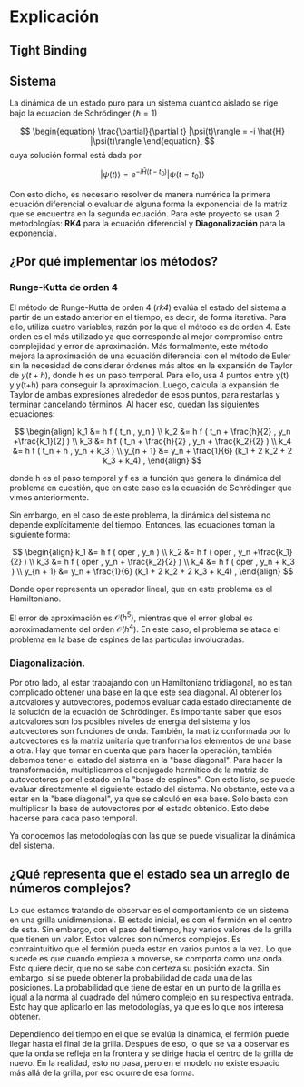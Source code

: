 # Explicación

## Tight Binding


## Sistema

La dinámica de un estado puro para un sistema cuántico aislado se rige bajo la ecuación de Schrödinger ($\hbar = 1$)

$$
\begin{equation}
\frac{\partial}{\partial t} |\psi(t)\rangle = -i \hat{H} |\psi(t)\rangle
\end{equation},
$$
cuya solución formal está dada por

$$
\begin{equation}
|\psi(t)\rangle = e^{-i \hat{H}(t - t_0)} |\psi(t = t_0)\rangle
\end{equation}
$$

Con esto dicho, es necesario resolver de manera numérica la primera ecuación diferencial o evaluar de alguna forma la exponencial de la matriz que se encuentra en la segunda ecuación. Para este proyecto se usan 2 metodologías: **RK4** para la ecuación diferencial y **Diagonalización** para la exponencial.

## ¿Por qué implementar los métodos?

### Runge-Kutta de orden 4

El método de Runge-Kutta de orden 4 (_rk4_) evalúa el estado del sistema a partir de un estado anterior en el tiempo, es decir, de forma iterativa. Para ello, utiliza cuatro variables, razón por la que el método es de orden 4. Este orden es el más utilizado ya que corresponde al mejor compromiso entre complejidad y error de aproximación. Más formalmente, este método mejora la aproximación de una ecuación diferencial con el método de Euler sin la necesidad de considerar órdenes más altos en la expansión de Taylor de $y(t+h)$, donde h es un paso temporal. Para ello, usa 4 puntos entre y(t) y y(t+h) para conseguir la aproximación. Luego, calcula la expansión de Taylor de ambas expresiones alrededor de esos puntos, para restarlas y terminar cancelando términos. Al hacer eso, quedan las siguientes ecuaciones: 

$$
\begin{align} 
 k_1 &= h f ( t_n , y_n ) \\
 k_2 &= h f ( t_n + \frac{h}{2} , y_n +\frac{k_1}{2} ) \\
 k_3 &= h f ( t_n + \frac{h}{2} , y_n + \frac{k_2}{2} ) \\
 k_4 &= h f ( t_n + h , y_n + k_3 ) \\
 y_{n + 1} &= y_n + \frac{1}{6} (k_1 + 2 k_2 + 2 k_3 + k_4) , 
\end{align}
$$

donde h es el paso temporal y f es la función que genera la dinámica del problema en cuestión, que en este caso es la ecuación de Schrödinger que vimos anteriormente.

Sin embargo, en el caso de este problema, la dinámica del sistema no depende explícitamente del tiempo. Entonces, las ecuaciones toman la siguiente forma:

$$
\begin{align} 
 k_1 &= h f ( oper , y_n ) \\
 k_2 &= h f ( oper , y_n +\frac{k_1}{2} ) \\
 k_3 &= h f ( oper , y_n + \frac{k_2}{2} ) \\
 k_4 &= h f ( oper , y_n + k_3 ) \\
 y_{n + 1} &= y_n + \frac{1}{6} (k_1 + 2 k_2 + 2 k_3 + k_4) , 
\end{align}
$$

Donde oper representa un operador lineal, que en este problema es el Hamiltoniano.

El error de aproximación es $\mathcal{O}(h^5)$, mientras que el error global es aproximadamente del orden $\mathcal{O}(h^4)$. En este caso, el problema se ataca el problema en la base de espines de las partículas involucradas.

### Diagonalización. 

Por otro lado, al estar trabajando con un Hamiltoniano tridiagonal, no es tan complicado obtener una base en la que este sea diagonal. Al obtener los autovalores y autovectores, podemos evaluar cada estado directamente de la solución de la ecuación de Schrödinger. Es importante saber que esos autovalores son los posibles niveles de energía del sistema y los autovectores son funciones de onda. También, la matriz conformada por lo autovectores es la matriz unitaria que tranforma los elementos de una base a otra. Hay que tomar en cuenta que para hacer la operación, también debemos tener el estado del sistema en la "base diagonal". Para hacer la transformación, multiplicamos el conjugado hermítico de la matriz de autovectores por el estado en la "base de espines". Con esto listo, se puede evaluar directamente el siguiente estado del sistema. No obstante, este va a estar en la "base diagonal", ya que se calculó en esa base. Solo basta con multiplicar la  base de autovectores por el estado obtenido. Esto debe hacerse para cada paso temporal.

Ya conocemos las metodologías con las que se puede visualizar la dinámica del sistema.

## ¿Qué representa que el estado sea un arreglo de números complejos?

Lo que estamos tratando de observar es el comportamiento de un sistema en una grilla unidimensional. El estado inicial, es con el fermión en el centro de esta. Sin embargo, con el paso del tiempo, hay varios valores de la grilla que tienen un valor. Estos valores son números complejos.  Es contraintuitivo que el fermión pueda estar en varios puntos a la vez. Lo que sucede es que cuando empieza a moverse, se comporta como una onda. Esto quiere decir, que no se sabe con certeza su posición exacta. Sin embargo, sí se puede obtener la probabilidad de cada una de las posiciones. La probabilidad que tiene de estar en un punto de la grilla es igual a la norma al cuadrado del número complejo en su respectiva entrada. Esto hay que aplicarlo en las metodologías, ya que es lo que nos interesa obtener. 

Dependiendo del tiempo en el que se evalúa la dinámica, el fermión puede llegar hasta el final de la grilla. Después de eso, lo que se va a observar es que la onda se refleja en la frontera y se dirige hacia el centro de la grilla de nuevo. En la realidad, esto no pasa, pero en el modelo no existe espacio más allá de la grilla, por eso ocurre de esa forma. 


